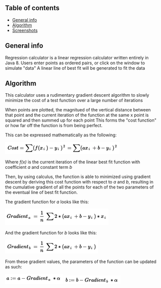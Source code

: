 ## Table of contents
* [General info](#general-info)
* [Algorithm](#algorithm)
* [Screenshots](#screenshots)

## General info
Regression calculator is a linear regression calculator written entirely in Java 8. 
Users enter points as ordered pairs, or click on the window to simulate "data"
A linear line of best fit will be generated to fit the data

## Algorithm
This calculator uses a rudimentary gradient descent algorithm to slowly minimize the cost of a test function over a large number of iterations

When points are plotted, the magnitued of the vertical distance between that point and the current iteration of the function at the same x point is squared and then summed up for each point
This forms the "cost function" or how far off the function is from being perfect.

This can be expressed mathematically as the following:

![alt text](https://github.com/gsheng0/RegressionCalculator/blob/master/Screen%20Shot%202021-03-24%20at%2012.55.19%20AM.png?raw=true)

Where *f(x)* is the current iteration of the linear best fit function with coefficient *a* and constant term *b*

Then, by using calculus, the function is able to minimized using gradient descent by deriving this cost function with respect to *a* and *b*, resulting in the cumulative gradient of all the points for each of the two parameters of the eventual line of best fit function.

The gradient function for *a* looks like this:

![alt text](https://github.com/gsheng0/RegressionCalculator/blob/master/Screen%20Shot%202021-03-24%20at%201.03.25%20AM.png?raw=true)

And the gradient function for *b* looks like this:

![alt text](https://github.com/gsheng0/RegressionCalculator/blob/master/Screen%20Shot%202021-03-24%20at%201.03.39%20AM.png?raw=true)

From these gradient values, the parameters of the function can be updated as such:

![alt text](https://github.com/gsheng0/RegressionCalculator/blob/master/Screen%20Shot%202021-03-24%20at%201.10.16%20AM.png?raw=true)
![alt text](https://github.com/gsheng0/RegressionCalculator/blob/master/Screen%20Shot%202021-03-24%20at%201.10.29%20AM.png?raw=true)

